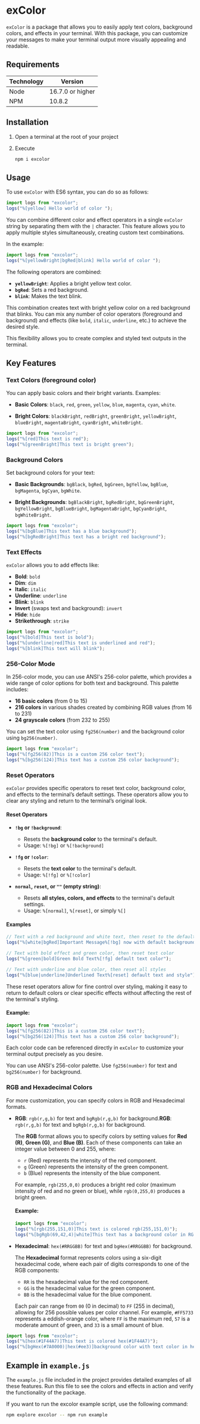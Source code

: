 # exColor

`exColor` is a package that allows you to easily apply text colors, background colors, and effects in your terminal. With this package, you can customize your messages to make your terminal output more visually appealing and readable.

## Requirements

| **Technology** | **Version**      |
| -------------- | ---------------- |
| Node           | 16.7.0 or higher |
| NPM            | 10.8.2           |

## Installation

1. Open a terminal at the root of your project

2. Execute
   
   ```bash
   npm i excolor
   ```

## Usage

To use `exColor` with ES6 syntax, you can do so as follows:

```js
import logs from "excolor";
logs("%[yellow] Hello world of color ");
```

You can combine different color and effect operators in a single `exColor` string by separating them with the `|` character. This feature allows you to apply multiple styles simultaneously, creating custom text combinations.

In the example:

```js
import logs from "excolor";
logs("%[yellowBright|bgRed|blink] Hello world of color ");
```

The following operators are combined:

- **`yellowBright`**: Applies a bright yellow text color.
- **`bgRed`**: Sets a red background.
- **`blink`**: Makes the text blink.

This combination creates text with bright yellow color on a red background that blinks. You can mix any number of color operators (foreground and background) and effects (like `bold`, `italic`, `underline`, etc.) to achieve the desired style.

This flexibility allows you to create complex and styled text outputs in the terminal.

## Key Features

### Text Colors (foreground color)

You can apply basic colors and their bright variants. Examples:

- **Basic Colors**: `black`, `red`, `green`, `yellow`, `blue`, `magenta`, `cyan`, `white`.

- **Bright Colors**: `blackBright`, `redBright`, `greenBright`, `yellowBright`, `blueBright`, `magentaBright`, `cyanBright`, `whiteBright`.

```js
import logs from "excolor";
logs("%[red]This text is red");
logs("%[greenBright]This text is bright green");
```

### Background Colors

Set background colors for your text:

- **Basic Backgrounds**: `bgBlack`, `bgRed`, `bgGreen`, `bgYellow`, `bgBlue`, `bgMagenta`, `bgCyan`, `bgWhite`.

- **Bright Backgrounds**: `bgBlackBright`, `bgRedBright`, `bgGreenBright`, `bgYellowBright`, `bgBlueBright`, `bgMagentaBright`, `bgCyanBright`, `bgWhiteBright`.

```js
import logs from "excolor";
logs("%[bgBlue]This text has a blue background");
logs("%[bgRedBright]This text has a bright red background");
```

### Text Effects

`exColor` allows you to add effects like:

- **Bold**: `bold`
- **Dim**: `dim`
- **Italic**: `italic`
- **Underline**: `underline`
- **Blink**: `blink`
- **Invert** (swaps text and background): `invert`
- **Hide**: `hide`
- **Strikethrough**: `strike`

```js
import logs from "excolor";
logs("%[bold]This text is bold");
logs("%[underline|red]This text is underlined and red");
logs("%[blink]This text will blink");
```

### 256-Color Mode

In 256-color mode, you can use ANSI's 256-color palette, which provides a wide range of color options for both text and background. This palette includes:

- **16 basic colors** (from 0 to 15)
- **216 colors** in various shades created by combining RGB values (from 16 to 231)
- **24 grayscale colors** (from 232 to 255)

You can set the text color using `fg256(number)` and the background color using `bg256(number)`. 

```js
import logs from "excolor";
logs("%[fg256(82)]This is a custom 256 color text");
logs("%[bg256(124)]This text has a custom 256 color background");
```

### Reset Operators

`exColor` provides specific operators to reset text color, background color, and effects to the terminal’s default settings. These operators allow you to clear any styling and return to the terminal’s original look.

#### Reset Operators

- **`!bg` or `!background`**:
  
  - Resets the **background color** to the terminal's default.
  - Usage: `%[!bg]` or `%[!background]`

- **`!fg` or `!color`**:
  
  - Resets the **text color** to the terminal's default.
  - Usage: `%[!fg]` or `%[!color]`

- **`normal`, `reset`, or `""` (empty string)**:
  
  - Resets **all styles, colors, and effects** to the terminal's default settings.
  - Usage: `%[normal]`, `%[reset]`, or simply `%[]`

#### Examples

```js
// Text with a red background and white text, then reset to the default background
logs("%[white|bgRed]Important Message%[!bg] now with default background");

// Text with bold effect and green color, then reset text color
logs("%[green|bold]Green Bold Text%[!fg] default text color");

// Text with underline and blue color, then reset all styles
logs("%[blue|underline]Underlined Text%[reset] default text and style");
```

These reset operators allow for fine control over styling, making it easy to return to default colors or clear specific effects without affecting the rest of the terminal's styling.

#### Example:

```js
import logs from "excolor";
logs("%[fg256(82)]This is a custom 256 color text");
logs("%[bg256(124)]This text has a custom 256 color background");
```

Each color code can be referenced directly in `exColor` to customize your terminal output precisely as you desire.

You can use ANSI's 256-color palette. Use `fg256(number)` for text and `bg256(number)` for background.

### RGB and Hexadecimal Colors

For more customization, you can specify colors in RGB and Hexadecimal formats.

- **RGB**: `rgb(r,g,b)` for text and `bgRgb(r,g,b)` for background.**RGB**: `rgb(r,g,b)` for text and `bgRgb(r,g,b)` for background.
  
  The **RGB** format allows you to specify colors by setting values for **Red (R)**, **Green (G)**, and **Blue (B)**. Each of these components can take an integer value between 0 and 255, where:
  
  - `r` (Red) represents the intensity of the red component.
  - `g` (Green) represents the intensity of the green component.
  - `b` (Blue) represents the intensity of the blue component.
  
  For example, `rgb(255,0,0)` produces a bright red color (maximum intensity of red and no green or blue), while `rgb(0,255,0)` produces a bright green.
  
  #### Example:
  
  ```js
  import logs from "excolor";
  logs("%[rgb(255,151,0)]This text is colored rgb(255,151,0)");
  logs("%[bgRgb(69,42,4)|white]This text has a background color in RGB");
  ```

- **Hexadecimal**: `hex(#RRGGBB)` for text and `bgHex(#RRGGBB)` for background.
  
  The **Hexadecimal** format represents colors using a six-digit hexadecimal code, where each pair of digits corresponds to one of the RGB components:
  
  - `RR` is the hexadecimal value for the red component.
  - `GG` is the hexadecimal value for the green component.
  - `BB` is the hexadecimal value for the blue component.
  
  Each pair can range from `00` (0 in decimal) to `FF` (255 in decimal), allowing for 256 possible values per color channel. For example, `#FF5733` represents a eddish-orange color, where `FF` is the maximum red, `57` is a moderate amount of green, and `33` is a small amount of blue.

```js
import logs from "excolor";
logs("%[hex(#1F44A7)]This text is colored hex(#1F44A7)");
logs("%[bgHex(#7A0000)|hex(#ee3)]background color with text color in hex");
```

## Example in `example.js`

The `example.js` file included in the project provides detailed examples of all these features. Run this file to see the colors and effects in action and verify the functionality of the package.

If you want to run the excolor example script, use the following command:

```bash
npm explore excolor -- npm run example
```

